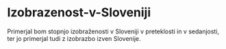 # Izobrazenost-v-Sloveniji
Primerjal bom stopnjo izobraženosti v Sloveniji v preteklosti in v sedanjosti, ter jo primerjal tudi z izobrazbo izven Slovenije. 
